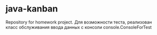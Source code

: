 # java-kanban
Repository for homework project.
Для возможности теста, реализован класс обслуживания ввода данных с консоли console.ConsoleForTest
